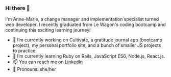 ### Hi there 👋
I'm Anne-Marie, a change manager and implementation specialist turned web developer. I recently graduated from Le Wagon's coding bootcamp and continuing this exciting learning journey!
- 🔭 I’m currently working on Cultivate, a gratitude journal app (bootcamp project), my personal portfolio site, and a bunch of smaller JS projects to practice
- 🌱 I’m currently learning Ruby on Rails, JavaScript ES6, Node.js, React.js.
- 📫 You can reach me on [LinkedIn](https://www.linkedin.com/in/annemano/) 
- 🙂 Pronouns: she/her
